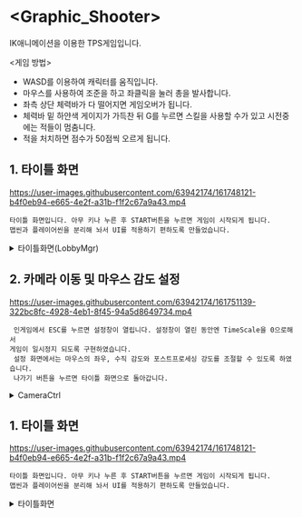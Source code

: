 # <Graphic_Shooter>  
IK애니메이션을 이용한 TPS게임입니다.

<게임 방법>
- WASD를 이용하여 캐릭터를 움직입니다.
- 마우스를 사용하여 조준을 하고 좌클릭을 눌러 총을 발사합니다.
- 좌측 상단 체력바가 다 떨어지면 게임오버가 됩니다.
- 체력바 밑 하얀색 게이지가 가득찬 뒤 G를 누르면 스킬을 사용할 수가 있고 시전중에는 적들이 멈춤니다.
- 적을 처치하면 점수가 50점씩 오르게 됩니다.

## 1. 타이틀 화면
https://user-images.githubusercontent.com/63942174/161748121-b4f0eb94-e665-4e2f-a31b-f1f2c67a9a43.mp4

    타이틀 화면입니다. 아무 키나 누른 후 START버튼을 누르면 게임이 시작되게 됩니다.
    맵씬과 플레이어씬을 분리해 놔서 UI를 적용하기 편하도록 만들었습니다.

<details>
    <summary>타이틀화면(LobbyMgr)</summary>
  
``` C#
    using System.Collections;
    using System.Collections.Generic;
    using UnityEngine;
    using UnityEngine.UI;

    public class LobbyMgr : MonoBehaviour
{
    [Header("오브젝트")]
    public GameObject m_Title_Root;
    public GameObject m_StartMenu;
    
    [Header("텍스트")]
    public Text m_Title_PressKey;
    
    [Header("버튼")]
    public Button m_Start_Btn;
    public Button m_Exit_Btn;
    
    private bool isKeyClick = false;
    
    
    void Start()
    {
    StartCoroutine(BlinkTextAlpha());
    
    if (m_Start_Btn != null)
            m_Start_Btn.onClick.AddListener(StartBtnClick);
        if (m_Exit_Btn != null)
            m_Exit_Btn.onClick.AddListener(() =>
            {
#if  UNITY_EDITOR
                UnityEditor.EditorApplication.isPlaying = false;
#else
                Application.Quit();
#endif
            });
     }
    
    
    private void Update()
    {
        if (Input.anyKeyDown && !isKeyClick)
        {
            StopAllCoroutines();
            isKeyClick = true;
            m_Title_Root.SetActive(false);
            m_StartMenu.SetActive(true);
        }
    }
    
    
#region 글자 점멸 코루틴

public IEnumerator BlinkTextAlpha()
{ 
   m_Title_PressKey.color = new Color(m_Title_PressKey.color.r, m_Title_PressKey.color.g, m_Title_PressKey.color.b, 0);


    while (m_Title_PressKey.color.a < 1.0f)
    {
        m_Title_PressKey.color = new Color(m_Title_PressKey.color.r, m_Title_PressKey.color.g, m_Title_PressKey.color.b, m_Title_PressKey.color.a + (Time.deltaTime/2 ));
        yield return null;
    }

    StartCoroutine(BlinkTextAlpha2());
}
public IEnumerator BlinkTextAlpha2()
{
    m_Title_PressKey.color = new Color(m_Title_PressKey.color.r, m_Title_PressKey.color.g, m_Title_PressKey.color.b, 1);
    while (m_Title_PressKey.color.a > 0.0f)
    {
        m_Title_PressKey.color = new Color(m_Title_PressKey.color.r, m_Title_PressKey.color.g, m_Title_PressKey.color.b, m_Title_PressKey.color.a - (Time.deltaTime/2 ));
        yield return null;
    }
    StartCoroutine(BlinkTextAlpha());
}

#endregion
}
    
```
    
 </details>



    
## 2. 카메라 이동 및 마우스 감도 설정 
https://user-images.githubusercontent.com/63942174/161751139-322bc8fc-4928-4eb1-8f45-94a5d8649734.mp4
    
     인게임에서 ESC를 누르면 설정창이 열립니다. 설정창이 열린 동안엔 TimeScale을 0으로해서 
    게임이 일시정지 되도록 구현하였습니다.
     설정 화면에서는 마우스의 좌우, 수직 감도와 포스트프로세싱 강도를 조절할 수 있도록 하였습니다.
     나가기 버튼을 누르면 타이틀 화면으로 돌아갑니다.

<details>
    <summary>CameraCtrl</summary>
  
``` C#
    
    using System.Collections;
using System.Collections.Generic;
using UnityEngine;
using UnityEngine.UI;

public class CameraCtrl : MonoBehaviour
{
    public Transform m_Player = null;  // 따라다닐 플레이어

    public Slider SliderH;  // 마우스 좌우감도 슬라이더
    public Slider SliderV;  // 마우스 상하감도 슬라이더
    public Text ValueH;     // 마우스 좌우감도 값
    public Text ValueV;     // 마우스 상하감도 값
    
    [Header("Field of View")]
    public int FOVMin = 70;
    public int FOVMax = 120;
    public int FOV = 90;
    
    
    //------ 감도
    [Space(10)]
    public float m_SensitiveMin = 0.01f, m_SensitiveMax = 50f;
    float m_SensitiveCurH = 10.0f;
    float m_SensitiveCurV = 10.0f;

    float m_RotSpeed = 10.0f;

    // 카메라를 조정하기 위한 방향벡터
    private Vector3 m_AimPos = Vector3.zero;  // 에임 상대 좌표
    private Vector3 m_CalcAimPos = Vector3.zero;
    private Vector3 m_CalcCamPos = Vector3.zero;

    // 현재 회전을 적용하기위한 쿼터니온
    private Quaternion m_CalcAimRotH;
    private Quaternion m_CalcCamRotV;

    // 마우스 회전값
    [HideInInspector] public float m_RotH = 0.0f;
    [HideInInspector] public float m_RotV = 0.0f;


    // 카메라 위치 계산용 변수
    [Header("카메라 위치 변수")]
    public float m_hight = 2.0f;  // 에임 높이

    public float m_Dist_Aim = 0.25f;  // 에임과 캐릭터의 거리
    public float m_Dist_Cam = 3.0f;   // 캠과 에임과의 거리

    private float zoomSpeed = 60.0f;  // 마우스 휠을 했을 때 거리가 줄어드는 속도

    private float minDist = 1.0f;  // 에임과 카메라와의 최소거리
    private float maxDist = 50; // 에임과 카메라와의 최대
    private float m_CurDist = 21.0f;  // 에임과 카메라와의 현제 거리
    // 카메라 위치 계산용 변수

    //위 아래 각도 제한
    [SerializeField] private float vMinLimit = -80.0f; //-7.0f;  
    [SerializeField] private float vMaxLimit = 80.0f; //80.0f;   



    // Start is called before the first frame update
    void Start()
    {
        // 카메라 위치 초기화
        m_AimPos = m_Player.position;
        m_AimPos.y = m_AimPos.y + m_hight;

        m_RotH = m_Player.rotation.eulerAngles.y;
        HorizontalRot(m_Player.position, m_hight);

        m_RotV = m_CurDist;
        VerticalRot(m_AimPos);

        SliderH.minValue = m_SensitiveMin;
        SliderH.maxValue = m_SensitiveMax;
        SliderH.value = m_SensitiveCurH;

        SliderV.minValue = m_SensitiveMin;
        SliderV.maxValue = m_SensitiveMax;
        SliderV.value = m_SensitiveCurV;
    }

    private void Update()
    {
        MouseInputH();
        MouseInputV();
        ValueH.text = SliderH.value.ToString("F2");
        ValueV.text = SliderV.value.ToString("F2");

    }

    void MouseInputH()
    {
        // 마우스 입력
        m_RotH += Input.GetAxis("Mouse X") * SliderH.value * m_RotSpeed * Time.deltaTime;
        m_RotV -= Input.GetAxis("Mouse Y") * SliderV.value * m_RotSpeed * Time.deltaTime;

        // 수평 회전 범위 제한
        if (m_RotH < -360)
            m_RotH += 360;
        if (m_RotH > 360)
            m_RotH -= 360;
    }
    void MouseInputV()
    {
        // 수직 회전 범위 제한
        m_RotV = Mathf.Clamp(m_RotV, vMinLimit, vMaxLimit);

        // 마우스 휠로 에임점과 카메라와의 거리 조절
        if (Input.GetAxis("Mouse ScrollWheel") < 0 && m_Dist_Cam < maxDist)
            m_Dist_Cam += zoomSpeed * Time.deltaTime;
        if (Input.GetAxis("Mouse ScrollWheel") > 0 && m_Dist_Cam > minDist)
            m_Dist_Cam -= zoomSpeed * Time.deltaTime;
    }

    // Update is called once per frame
    void LateUpdate()
    {
        HorizontalRot(m_Player.position, m_hight);
        VerticalRot(m_AimPos);
        transform.LookAt(m_AimPos);
    }

    // 수평방향 회전 메소드
    Vector3 HorizontalRot(Vector3 a_PlayerPos, float a_hight)
    {
        m_AimPos = a_PlayerPos;
        m_AimPos.y = m_AimPos.y + a_hight;

        m_CalcAimRotH = Quaternion.Euler(0, m_RotH, 0);

        m_CalcAimPos.x = m_Dist_Aim;
        m_CalcAimPos.y = 0.0f;
        m_CalcAimPos.z = 0.0f;

        return m_AimPos = m_CalcAimRotH * m_CalcAimPos + m_AimPos;
    }

    // 수직방향 회전 메소드
    Vector3 VerticalRot(Vector3 a_AimPos)
    {
        m_CalcCamRotV = Quaternion.Euler(m_RotV, m_RotH, 0);

        m_CalcCamPos.x = 0;
        m_CalcCamPos.y = 0;
        m_CalcCamPos.z = -m_Dist_Cam;

        return transform.position = m_CalcCamRotV * m_CalcCamPos + a_AimPos;
    }

}
```



    
 </details>
    
    
    
## 1. 타이틀 화면
https://user-images.githubusercontent.com/63942174/161748121-b4f0eb94-e665-4e2f-a31b-f1f2c67a9a43.mp4

    타이틀 화면입니다. 아무 키나 누른 후 START버튼을 누르면 게임이 시작되게 됩니다.
    맵씬과 플레이어씬을 분리해 놔서 UI를 적용하기 편하도록 만들었습니다.

<details>
    <summary>타이틀화면</summary>
  
``` C#
    
    
```
    
 </details>
